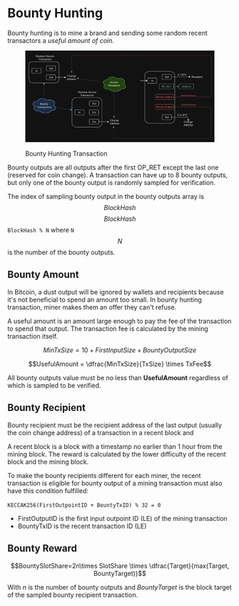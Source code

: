 # Bounty Hunting

Bounty hunting is to mine a brand and sending some random recent transactors a _useful amount of coin_.

<figure><img src="../.gitbook/assets/image (1) (1) (1) (1) (1) (1).png" alt=""><figcaption><p>Bounty Hunting Transaction</p></figcaption></figure>

Bounty outputs are all outputs after the first OP\_RET except the last one (reserved for coin change). A transaction can have up to 8 bounty outputs, but only one of the bounty output is randomly sampled for verification.

The index of sampling bounty output in the bounty outputs array is $$BlockHash % N$$$$BlockHash % N$$`BlockHash % N` where `N`$$N$$ is the number of the bounty outputs.

## Bounty Amount

In Bitcoin, a dust output will be ignored by wallets and recipients because it's not beneficial to spend an amount too small. In bounty hunting transaction, miner makes them an offer they can't refuse.

A useful amount is an amount large enough to pay the fee of the transaction to spend that output. The transaction fee is calculated by the mining transaction itself.

$$MinTxSize = 10+FirstInputSize+BountyOutputSize$$

$$UsefulAmount = \dfrac{MinTxSize}{TxSize} \times TxFee$$

All bounty outputs value must be no less than **UsefulAmount** regardless of which is sampled to be verified.

## Bounty Recipient

Bounty recipient must be the recipient address of the last output (usually the coin change address) of a transaction in a recent block and

A recent block is a block with a timestamp no earlier than 1 hour from the mining block. The reward is calculated by the lower difficulty of the recent block and the mining block.

To make the bounty recipients different for each miner, the recent transaction is eligible for bounty output of a mining transaction must also have this condition fulfilled:

`KECCAK256(FirstOutpointID + BountyTxID) % 32 = 0`

* FirstOutputID is the first input outpoint ID (LE) of the mining transaction
* BountyTxID is the recent transaction ID (LE)

## Bounty Reward

$$BountySlotShare=2n\times SlotShare \times \dfrac{Target}{max(Target, BountyTarget)}$$

With _n_ is the number of bounty outputs and _BountyTarget_ is the block target of the sampled bounty recipient transaction.

